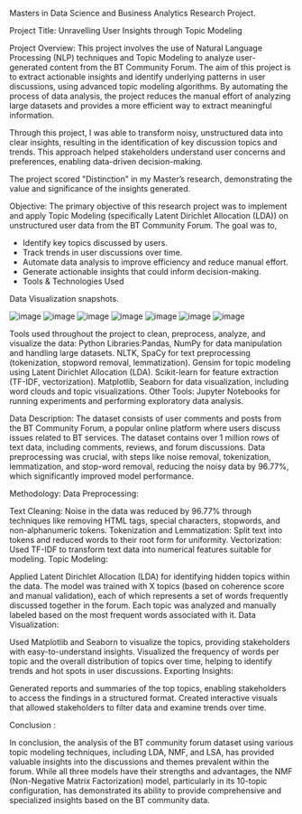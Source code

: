 Masters in Data Science and Business Analytics Research Project.

Project Title: Unravelling User Insights through Topic Modeling

Project Overview:
This project involves the use of Natural Language Processing (NLP) techniques and Topic Modeling to analyze user-generated content from the BT Community Forum. The aim of this project is to extract actionable insights and identify underlying patterns in user discussions, using advanced topic modeling algorithms. By automating the process of data analysis, the project reduces the manual effort of analyzing large datasets and provides a more efficient way to extract meaningful information.

Through this project, I was able to transform noisy, unstructured data into clear insights, resulting in the identification of key discussion topics and trends. This approach helped stakeholders understand user concerns and preferences, enabling data-driven decision-making.

The project scored "Distinction" in my Master’s research, demonstrating the value and significance of the insights generated.

Objective:
The primary objective of this research project was to implement and apply Topic Modeling (specifically Latent Dirichlet Allocation (LDA)) on unstructured user data from the BT Community Forum. 
The goal was to,
- Identify key topics discussed by users.
- Track trends in user discussions over time.
- Automate data analysis to improve efficiency and reduce manual effort.
- Generate actionable insights that could inform decision-making.
- Tools & Technologies Used

Data Visualization snapshots.

![image](https://github.com/user-attachments/assets/bed8ddb0-aa05-48ee-9d93-f48b60e683c3)
![image](https://github.com/user-attachments/assets/a6b039d8-d376-4612-871a-c87c3c8e5baf)
![image](https://github.com/user-attachments/assets/2888da8f-dd6f-4b47-ab50-6a4c1b3a0481)
![image](https://github.com/user-attachments/assets/036f2f84-5238-4a18-9a9b-95198abfbd69)
![image](https://github.com/user-attachments/assets/03fa99ea-d5fe-4dd0-ab01-dd326debf9ba)
![image](https://github.com/user-attachments/assets/db4b018e-0971-41ec-9a2d-09309c5027fd)
![image](https://github.com/user-attachments/assets/32784a7a-95d9-4c20-a06e-52dae610981c)


Tools used throughout the project to clean, preprocess, analyze, and visualize the data:
Python Libraries:Pandas, NumPy for data manipulation and handling large datasets.
NLTK, SpaCy for text preprocessing (tokenization, stopword removal, lemmatization).
Gensim for topic modeling using Latent Dirichlet Allocation (LDA).
Scikit-learn for feature extraction (TF-IDF, vectorization).
Matplotlib, Seaborn for data visualization, including word clouds and topic visualizations.
Other Tools: Jupyter Notebooks for running experiments and performing exploratory data analysis.

Data Description:
The dataset consists of user comments and posts from the BT Community Forum, a popular online platform where users discuss issues related to BT services.
The dataset contains over 1 million rows of text data, including comments, reviews, and forum discussions.
Data preprocessing was crucial, with steps like noise removal, tokenization, lemmatization, and stop-word removal, reducing the noisy data by 96.77%, which significantly improved model performance.

Methodology:
Data Preprocessing:

Text Cleaning: Noise in the data was reduced by 96.77% through techniques like removing HTML tags, special characters, stopwords, and non-alphanumeric tokens.
Tokenization and Lemmatization: Split text into tokens and reduced words to their root form for uniformity.
Vectorization: Used TF-IDF to transform text data into numerical features suitable for modeling.
Topic Modeling:

Applied Latent Dirichlet Allocation (LDA) for identifying hidden topics within the data.
The model was trained with X topics (based on coherence score and manual validation), each of which represents a set of words frequently discussed together in the forum.
Each topic was analyzed and manually labeled based on the most frequent words associated with it.
Data Visualization:

Used Matplotlib and Seaborn to visualize the topics, providing stakeholders with easy-to-understand insights.
Visualized the frequency of words per topic and the overall distribution of topics over time, helping to identify trends and hot spots in user discussions.
Exporting Insights:

Generated reports and summaries of the top topics, enabling stakeholders to access the findings in a structured format.
Created interactive visuals that allowed stakeholders to filter data and examine trends over time.

Conclusion :

In conclusion, the analysis of the BT community forum dataset using various topic modeling techniques, including LDA, NMF, and LSA, has provided valuable insights into the discussions and themes prevalent within the forum. While all three models have their strengths and advantages, the NMF (Non-Negative Matrix Factorization) model, particularly in its 10-topic configuration, has demonstrated its ability to provide comprehensive and specialized insights based on the BT community data.
